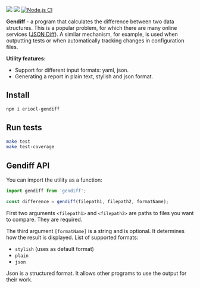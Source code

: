 <a href="https://codeclimate.com/github/eriocl/frontend-project-lvl2/maintainability"><img src="https://api.codeclimate.com/v1/badges/277f6d9f6229528215c2/maintainability" /></a>
<a href="https://codeclimate.com/github/eriocl/frontend-project-lvl2/test_coverage"><img src="https://api.codeclimate.com/v1/badges/277f6d9f6229528215c2/test_coverage" /></a>
[![Node.js CI](https://github.com/eriocl/frontend-project-lvl2/actions/workflows/main.yml/badge.svg)](https://github.com/eriocl/frontend-project-lvl2/actions/workflows/main.yml)

**Gendiff** - a program that calculates the difference between two data structures. This is a popular problem, for which there are many online services ([JSON Diff](http://www.jsondiff.com/)). A similar mechanism, for example, is used when outputting tests or when automatically tracking changes in configuration files.

**Utility features:**

- Support for different input formats: yaml, json.
- Generating a report in plain text, stylish and json format.

## Install

```sh
npm i eriocl-gendiff
```

## Run tests

```sh
make test
make test-coverage
```

## Gendiff API

You can import the utility as a function:

```javascript
import gendiff from 'gendiff';

const difference = gendiff(filepath1, filepath2, formatName);
```

First two arguments `<filepath1>` and `<filepath2>` are paths to files you want to compare. They are required.

The third argument `[formatName]` is a string and is optional. It determines how the result is displayed. List of supported formats:

- `stylish` (uses as default format)
- `plain`
- `json`

Json is a structured format. It allows other programs to use the output for their work.
